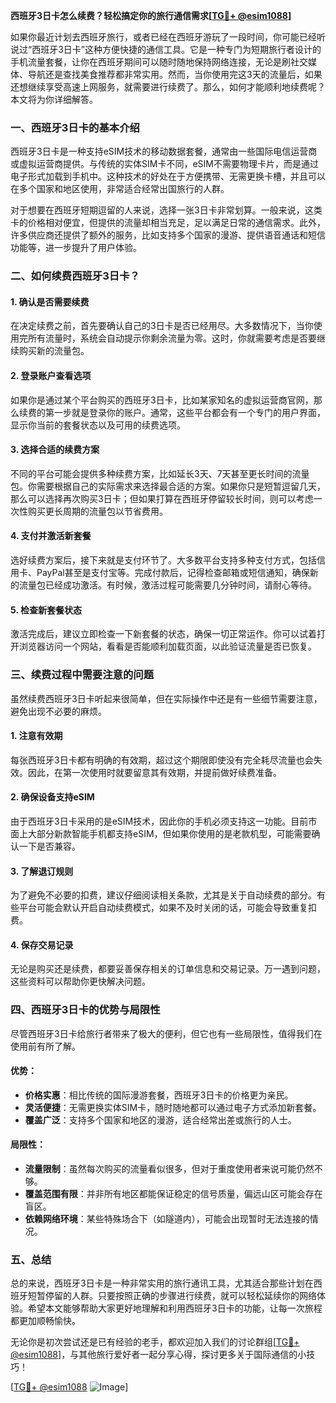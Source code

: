 **西班牙3日卡怎么续费？轻松搞定你的旅行通信需求[[TG💪+ @esim1088](https://t.me/s/esim1088)]**

如果你最近计划去西班牙旅行，或者已经在西班牙游玩了一段时间，你可能已经听说过“西班牙3日卡”这种方便快捷的通信工具。它是一种专门为短期旅行者设计的手机流量套餐，让你在西班牙期间可以随时随地保持网络连接，无论是刷社交媒体、导航还是查找美食推荐都非常实用。然而，当你使用完这3天的流量后，如果还想继续享受高速上网服务，就需要进行续费了。那么，如何才能顺利地续费呢？本文将为你详细解答。

### 一、西班牙3日卡的基本介绍

西班牙3日卡是一种支持eSIM技术的移动数据套餐，通常由一些国际电信运营商或虚拟运营商提供。与传统的实体SIM卡不同，eSIM不需要物理卡片，而是通过电子形式加载到手机中。这种技术的好处在于方便携带、无需更换卡槽，并且可以在多个国家和地区使用，非常适合经常出国旅行的人群。

对于想要在西班牙短期逗留的人来说，选择一张3日卡非常划算。一般来说，这类卡的价格相对便宜，但提供的流量却相当充足，足以满足日常的通信需求。此外，许多供应商还提供了额外的服务，比如支持多个国家的漫游、提供语音通话和短信功能等，进一步提升了用户体验。

### 二、如何续费西班牙3日卡？

#### 1. **确认是否需要续费**
在决定续费之前，首先要确认自己的3日卡是否已经用尽。大多数情况下，当你使用完所有流量时，系统会自动提示你剩余流量为零。这时，你就需要考虑是否要继续购买新的流量包。

#### 2. **登录账户查看选项**
如果你是通过某个平台购买的西班牙3日卡，比如某家知名的虚拟运营商官网，那么续费的第一步就是登录你的账户。通常，这些平台都会有一个专门的用户界面，显示你当前的套餐状态以及可用的续费选项。

#### 3. **选择合适的续费方案**
不同的平台可能会提供多种续费方案，比如延长3天、7天甚至更长时间的流量包。你需要根据自己的实际需求来选择最合适的方案。如果你只是短暂逗留几天，那么可以选择再次购买3日卡；但如果打算在西班牙停留较长时间，则可以考虑一次性购买更长周期的流量包以节省费用。

#### 4. **支付并激活新套餐**
选好续费方案后，接下来就是支付环节了。大多数平台支持多种支付方式，包括信用卡、PayPal甚至是支付宝等。完成付款后，记得检查邮箱或短信通知，确保新的流量包已经成功激活。有时候，激活过程可能需要几分钟时间，请耐心等待。

#### 5. **检查新套餐状态**
激活完成后，建议立即检查一下新套餐的状态，确保一切正常运作。你可以试着打开浏览器访问一个网站，看看是否能顺利加载页面，以此验证流量是否已恢复。

### 三、续费过程中需要注意的问题

虽然续费西班牙3日卡听起来很简单，但在实际操作中还是有一些细节需要注意，避免出现不必要的麻烦。

#### 1. **注意有效期**
每张西班牙3日卡都有明确的有效期，超过这个期限即使没有完全耗尽流量也会失效。因此，在第一次使用时就要留意其有效期，并提前做好续费准备。

#### 2. **确保设备支持eSIM**
由于西班牙3日卡采用的是eSIM技术，因此你的手机必须支持这一功能。目前市面上大部分新款智能手机都支持eSIM，但如果你使用的是老款机型，可能需要确认一下是否兼容。

#### 3. **了解退订规则**
为了避免不必要的扣费，建议仔细阅读相关条款，尤其是关于自动续费的部分。有些平台可能会默认开启自动续费模式，如果不及时关闭的话，可能会导致重复扣费。

#### 4. **保存交易记录**
无论是购买还是续费，都要妥善保存相关的订单信息和交易记录。万一遇到问题，这些资料可以帮助你更快解决问题。

### 四、西班牙3日卡的优势与局限性

尽管西班牙3日卡给旅行者带来了极大的便利，但它也有一些局限性，值得我们在使用前有所了解。

#### 优势：
- **价格实惠**：相比传统的国际漫游套餐，西班牙3日卡的价格更为亲民。
- **灵活便捷**：无需更换实体SIM卡，随时随地都可以通过电子方式添加新套餐。
- **覆盖广泛**：支持多个国家和地区的漫游，适合经常出差或旅行的人士。

#### 局限性：
- **流量限制**：虽然每次购买的流量看似很多，但对于重度使用者来说可能仍然不够。
- **覆盖范围有限**：并非所有地区都能保证稳定的信号质量，偏远山区可能会存在盲区。
- **依赖网络环境**：某些特殊场合下（如隧道内），可能会出现暂时无法连接的情况。

### 五、总结

总的来说，西班牙3日卡是一种非常实用的旅行通讯工具，尤其适合那些计划在西班牙短暂停留的人群。只要按照正确的步骤进行续费，就可以轻松延续你的网络体验。希望本文能够帮助大家更好地理解和利用西班牙3日卡的功能，让每一次旅程都更加顺畅愉快。

无论你是初次尝试还是已有经验的老手，都欢迎加入我们的讨论群组[[TG💪+ @esim1088](https://t.me/s/esim1088)]，与其他旅行爱好者一起分享心得，探讨更多关于国际通信的小技巧！

[[TG💪+ @esim1088](https://t.me/s/esim1088) ![Image](https://i.postimg.cc/4NQfJmqS/Snipaste-2025-05-13-00-14-12.png)]
